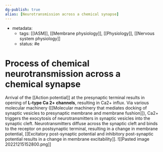```yaml
---
dg-publish: true
alias: [Neurotransmission across a chemical synapse]
---
```

- metadata:
	- tags: [[IASM]], [[Membrane physiology]], [[Physiology]], [[Nervous system physiology]]
	- status: #e  
# Process of chemical neurotransmission across a chemical synapse
Arrival of the [[Action potential]] at the presynaptic terminal results in opening of **L-type Ca 2+ channels**, resulting in Ca2+ influx.
Via various molecular machinery ([[Molecular machinery that mediates docking of synaptic vesicles to presynaptic membrane and membrane fushion]]), Ca2+ triggers the exocytosis of neurotransmitters in synaptic vesicles into the synaptic cleft.
Neurotransmitters diffuse across the synaptic cleft and binds to the receptor on postsynaptic terminal, resulting in a change in membrane potential, [[Excitatory post-synaptic potential and inhibitory post-synaptic potential results in a change in membrane excitability]].
![[Pasted image 20221215152800.png]]
